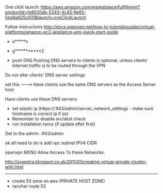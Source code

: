 
One click launch:
https://aws.amazon.com/marketplace/fulfillment?productId=fe8020db-5343-4c43-9e65-5ed4a825c931&launch=oneClickLaunch

Follow instructions
http://docs.openvpn.net/how-to-tutorialsguides/virtual-platforms/amazon-ec2-appliance-ami-quick-start-guide

- o*****n
- g***********2

- push DNS 
Pushing DNS servers to clients is optional, unless clients' Internet traffic is to be routed through the VPN

Do not alter clients' DNS server settings

set this --->  Have clients use the same DNS servers as the Access Server host

Have clients use these DNS servers:





- set elastic ip (https://<IP>:943/admin/server_network_settings - make sure hostname is correct ip if so)
- Remember to disable src/dest check
- run installation twice (if update after first)

Get to the admin:
:943/admin



ok all need to do is add vpc subnet IPV4 CIDR

openvpn MENU
Allow Access To these Networks:

http://sysextra.blogspot.co.uk/2011/01/creating-virtual-private-cluster-with.html



-------------------

- create 53 zone on aws (PRIVATE HOST ZONE)
- rancher route 53 